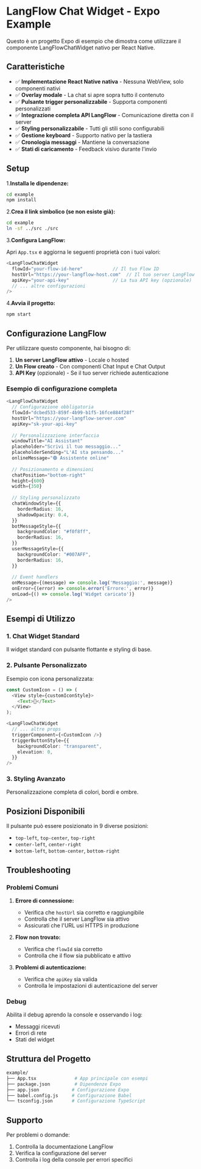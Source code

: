 # LangFlow Chat Widget - Expo Example

Questo è un progetto Expo di esempio che dimostra come utilizzare il componente LangFlowChatWidget nativo per React Native.

## Caratteristiche

- ✅ **Implementazione React Native nativa** - Nessuna WebView, solo componenti nativi
- ✅ **Overlay modale** - La chat si apre sopra tutto il contenuto
- ✅ **Pulsante trigger personalizzabile** - Supporta componenti personalizzati
- ✅ **Integrazione completa API LangFlow** - Comunicazione diretta con il server
- ✅ **Styling personalizzabile** - Tutti gli stili sono configurabili
- ✅ **Gestione keyboard** - Supporto nativo per la tastiera
- ✅ **Cronologia messaggi** - Mantiene la conversazione
- ✅ **Stati di caricamento** - Feedback visivo durante l'invio

## Setup

1.**Installa le dipendenze:**

```bash
cd example
npm install
   ```

2.**Crea il link simbolico (se non esiste già):**

```bash
cd example
ln -sf ../src ./src
```

3.**Configura LangFlow:**

Apri `App.tsx` e aggiorna le seguenti proprietà con i tuoi valori:

```typescript
<LangFlowChatWidget
  flowId="your-flow-id-here"           // Il tuo Flow ID
  hostUrl="https://your-langflow-host.com"  // Il tuo server LangFlow
  apiKey="your-api-key"                // La tua API key (opzionale)
  // ... altre configurazioni
/>
```

4.**Avvia il progetto:**

```bash
npm start
```

## Configurazione LangFlow

Per utilizzare questo componente, hai bisogno di:

1. **Un server LangFlow attivo** - Locale o hosted
2. **Un Flow creato** - Con componenti Chat Input e Chat Output
3. **API Key** (opzionale) - Se il tuo server richiede autenticazione

### Esempio di configurazione completa

```typescript
<LangFlowChatWidget
  // Configurazione obbligatoria
  flowId="dcbed533-859f-4b99-b1f5-16fce884f28f"
  hostUrl="https://your-langflow-server.com"
  apiKey="sk-your-api-key"
  
  // Personalizzazione interfaccia
  windowTitle="AI Assistant"
  placeholder="Scrivi il tuo messaggio..."
  placeholderSending="L'AI sta pensando..."
  onlineMessage="🟢 Assistente online"
  
  // Posizionamento e dimensioni
  chatPosition="bottom-right"
  height={600}
  width={350}
  
  // Styling personalizzato
  chatWindowStyle={{
    borderRadius: 16,
    shadowOpacity: 0.4,
  }}
  botMessageStyle={{
    backgroundColor: "#f0f8ff",
    borderRadius: 16,
  }}
  userMessageStyle={{
    backgroundColor: "#007AFF",
    borderRadius: 16,
  }}
  
  // Event handlers
  onMessage={(message) => console.log('Messaggio:', message)}
  onError={(error) => console.error('Errore:', error)}
  onLoad={() => console.log('Widget caricato')}
/>
```

## Esempi di Utilizzo

### 1. Chat Widget Standard

Il widget standard con pulsante flottante e styling di base.

### 2. Pulsante Personalizzato

Esempio con icona personalizzata:

```typescript
const CustomIcon = () => (
  <View style={customIconStyle}>
    <Text>🤖</Text>
  </View>
);

<LangFlowChatWidget
  // ... altre props
  triggerComponent={<CustomIcon />}
  triggerButtonStyle={{
    backgroundColor: "transparent",
    elevation: 0,
  }}
/>
```

### 3. Styling Avanzato

Personalizzazione completa di colori, bordi e ombre.

## Posizioni Disponibili

Il pulsante può essere posizionato in 9 diverse posizioni:

- `top-left`, `top-center`, `top-right`
- `center-left`, `center-right`
- `bottom-left`, `bottom-center`, `bottom-right`

## Troubleshooting

### Problemi Comuni

1. **Errore di connessione:**
   - Verifica che `hostUrl` sia corretto e raggiungibile
   - Controlla che il server LangFlow sia attivo
   - Assicurati che l'URL usi HTTPS in produzione

2. **Flow non trovato:**
   - Verifica che `flowId` sia corretto
   - Controlla che il flow sia pubblicato e attivo

3. **Problemi di autenticazione:**
   - Verifica che `apiKey` sia valida
   - Controlla le impostazioni di autenticazione del server

### Debug

Abilita il debug aprendo la console e osservando i log:

- Messaggi ricevuti
- Errori di rete
- Stati del widget

## Struttura del Progetto

```bash
example/
├── App.tsx              # App principale con esempi
├── package.json         # Dipendenze Expo
├── app.json            # Configurazione Expo
├── babel.config.js     # Configurazione Babel
└── tsconfig.json       # Configurazione TypeScript
```

## Supporto

Per problemi o domande:

1. Controlla la documentazione LangFlow
2. Verifica la configurazione del server
3. Controlla i log della console per errori specifici

